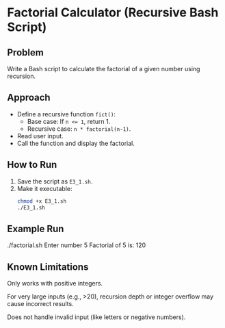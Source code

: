 # Factorial Calculator (Recursive Bash Script)

## Problem
Write a Bash script to calculate the factorial of a given number using recursion.

## Approach
- Define a recursive function `fict()`:
  - Base case: If `n <= 1`, return 1.
  - Recursive case: `n * factorial(n-1)`.
- Read user input.
- Call the function and display the factorial.

## How to Run
1. Save the script as `E3_1.sh`.
2. Make it executable:
   ```bash
   chmod +x E3_1.sh
   ./E3_1.sh

## Example Run
 ./factorial.sh
Enter number
5
Factorial of 5 is: 120

## Known Limitations

Only works with positive integers.

For very large inputs (e.g., >20), recursion depth or integer overflow may cause incorrect results.

Does not handle invalid input (like letters or negative numbers).
